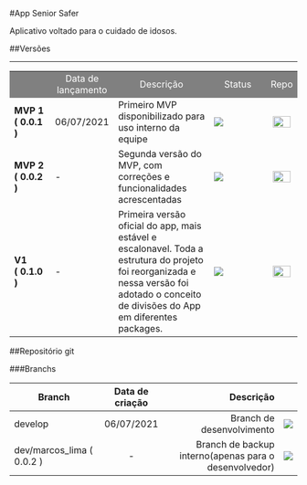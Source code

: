 <!-- <style>

table {
  max-width: 100%; 
}
table td {
  word-break: break-all;
}

</style> -->

#App Senior Safer

Aplicativo voltado para o cuidado de idosos.


##Versões

---

<!-- |            | Data de lançamento| Descrição |     Status   | Repo | 
|-----------|:-----------:|-----------:|-----------:|-----------:|   
| MVP 1 ( 0.0.1 ) | 06/07/2021 | Primeiro MVP disponibilizado para uso interno da equipe |  [![Flattr this git repo](https://img.shields.io/badge/-LAN%C3%87ADA-brightgreen)]()  |  |
| MVP 2 ( 0.0.2 ) | - |       Segunda versão do MVP, com correções e funcionalidades acrescentadas     | [![Flattr this git repo](https://img.shields.io/badge/-EM%20DESENVOLVIMENTO-blue)]()   |  | -->


<!-- 
|     | Data de lançamento| Descrição |       Status         | Repo | 
|-----|------|------|:----------------------------------------------------------------:|--|
|  MVP 1 ( 0.0.1 ) | 06/07/2021  | Primeiro MVP disponibilizado para uso interno da equipe | [![Flattr this git repo](https://img.shields.io/badge/-LAN%C3%87ADA-brightgreen)]() | | 
| MVP 2 ( 0.0.2 ) | - | Segunda versão do MVP, com correções e funcionalidades acrescentadas |[![Flattr this git repo](https://img.shields.io/badge/-DESENVOLVIMENTO-blue)]()   |  | -->




<table>
  <!-------------- HEADER -------------->
  <tr bgcolor="grey" style="color:white; text-align:center">
     <td></td>
    <td  style="text-align:center; vertical-align:middle;">Data de lançamento</td>
    <td style="text-align:center; vertical-align:middle;">Descrição</td>
    <td  style="text-align:center; vertical-align:middle;"> Status </td>
    <td  style="text-align:center; vertical-align:middle;">  Repo </td>
  </tr>
    <!-------------- DATA -------------->
  <tr>
    <td width="90"> <b> MVP 1 </br> ( 0.0.1 ) </b> </td>
    <td>06/07/2021 </td>
    <td width="220">Primeiro MVP disponibilizado para uso interno da equipe </td>
    <td width="160" > <img src="https://img.shields.io/badge/-LAN%C3%87ADA-brightgreen"></td>
    <td style="text-align:center"> 
      <a href="https://github.com/Marcoslima016/senior_safer/releases/tag/0.0.1">
       <img src="../../assets/components/github_button.png" width="90%" /> 
      </a>
    </td>
  </tr>
    <tr>
    <td>  <b> MVP 2   </br>  ( 0.0.2 )  </b> </td>
    <td> - </td>
    <td>Segunda versão do MVP, com correções e funcionalidades acrescentadas  </td>
    <td> <img  src="https://img.shields.io/badge/-DESENVOLVIMENTO-blue"></td>
    <td style="text-align:center"> 
      <a href="https://github.com/Marcoslima016/senior_safer/tree/release/0.0.2">
       <img src="../../assets/components/github_button.png" width="90%" /> 
      </a>
    </td>
  </tr>
    </tr>
    <tr>
    <td>  <b> V1   </br> ( 0.1.0 ) </b> </td>
    <td> - </td>
    <td> Primeira versão oficial do app, mais estável e escalonavel. Toda a estrutura do projeto foi reorganizada e nessa versão foi adotado o conceito de divisões do App em diferentes packages.  </td>
    <td> <img  src="https://img.shields.io/badge/-DESENVOLVIMENTO-blue"></td>
   <td style="text-align:center"> <img src="../../assets/components/github_button.png" width="90%" />   </td>
  </tr>
</table>

##Repositório git


###Branchs

| Branch | Data de criação | Descrição | | 
|-----------|:-----------:|-----------:|-----------:|   
| develop | 06/07/2021 | Branch de desenvolvimento |  [![](https://img.shields.io/badge/-ACESSAR-white)]()  |
| dev/marcos_lima ( 0.0.2 ) | -          | Branch de backup interno(apenas para o desenvolvedor) | [![](https://img.shields.io/badge/-ACESSAR-white)]()  |

